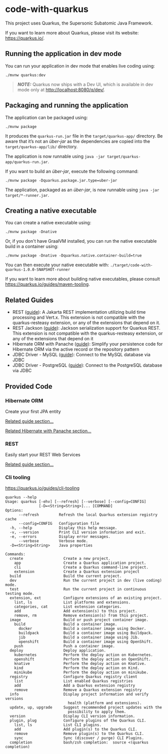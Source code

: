 # code-with-quarkus

This project uses Quarkus, the Supersonic Subatomic Java Framework.

If you want to learn more about Quarkus, please visit its website: <https://quarkus.io/>.

## Running the application in dev mode

You can run your application in dev mode that enables live coding using:

```shell script
./mvnw quarkus:dev
```

> **_NOTE:_**  Quarkus now ships with a Dev UI, which is available in dev mode only at <http://localhost:8080/q/dev/>.

## Packaging and running the application

The application can be packaged using:

```shell script
./mvnw package
```

It produces the `quarkus-run.jar` file in the `target/quarkus-app/` directory.
Be aware that it’s not an _über-jar_ as the dependencies are copied into the `target/quarkus-app/lib/` directory.

The application is now runnable using `java -jar target/quarkus-app/quarkus-run.jar`.

If you want to build an _über-jar_, execute the following command:

```shell script
./mvnw package -Dquarkus.package.jar.type=uber-jar
```

The application, packaged as an _über-jar_, is now runnable using `java -jar target/*-runner.jar`.

## Creating a native executable

You can create a native executable using:

```shell script
./mvnw package -Dnative
```

Or, if you don't have GraalVM installed, you can run the native executable build in a container using:

```shell script
./mvnw package -Dnative -Dquarkus.native.container-build=true
```

You can then execute your native executable with: `./target/code-with-quarkus-1.0.0-SNAPSHOT-runner`

If you want to learn more about building native executables, please consult <https://quarkus.io/guides/maven-tooling>.

## Related Guides

- REST ([guide](https://quarkus.io/guides/rest)): A Jakarta REST implementation utilizing build time processing and Vert.x. This extension is not compatible with the quarkus-resteasy extension, or any of the extensions that depend on it.
- REST Jackson ([guide](https://quarkus.io/guides/rest#json-serialisation)): Jackson serialization support for Quarkus REST. This extension is not compatible with the quarkus-resteasy extension, or any of the extensions that depend on it
- Hibernate ORM with Panache ([guide](https://quarkus.io/guides/hibernate-orm-panache)): Simplify your persistence code for Hibernate ORM via the active record or the repository pattern
- JDBC Driver - MySQL ([guide](https://quarkus.io/guides/datasource)): Connect to the MySQL database via JDBC
- JDBC Driver - PostgreSQL ([guide](https://quarkus.io/guides/datasource)): Connect to the PostgreSQL database via JDBC

## Provided Code

### Hibernate ORM

Create your first JPA entity

[Related guide section...](https://quarkus.io/guides/hibernate-orm)

[Related Hibernate with Panache section...](https://quarkus.io/guides/hibernate-orm-panache)


### REST

Easily start your REST Web Services

[Related guide section...](https://quarkus.io/guides/getting-started-reactive#reactive-jax-rs-resources)




### Cli tooling

https://quarkus.io/guides/cli-tooling

```shell script
quarkus --help
Usage: quarkus [-ehv] [--refresh] [--verbose] [--config=CONFIG]
               [-D=<String=String>]... [COMMAND]
Options:
      --refresh         Refresh the local Quarkus extension registry cache
      --config=CONFIG   Configuration file
  -h, --help            Display this help message.
  -v, --version         Print CLI version information and exit.
  -e, --errors          Display error messages.
      --verbose         Verbose mode.
  -D=<String=String>    Java properties

Commands:
  create                  Create a new project.
    app                   Create a Quarkus application project.
    cli                   Create a Quarkus command-line project.
    extension             Create a Quarkus extension project
  build                   Build the current project.
  dev                     Run the current project in dev (live coding) mode.
  test                    Run the current project in continuous testing mode.
  extension, ext          Configure extensions of an existing project.
    list, ls              List platforms and extensions.
    categories, cat       List extension categories.
    add                   Add extension(s) to this project.
    remove, rm            Remove extension(s) from this project.
  image                   Build or push project container image.
    build                 Build a container image.
      docker              Build a container image using Docker.
      buildpack           Build a container image using Buildpack.
      jib                 Build a container image using Jib.
      openshift           Build a container image using OpenShift.
    push                  Push a container image.
  deploy                  Deploy application.
    kubernetes            Perform the deploy action on Kubernetes.
    openshift             Perform the deploy action on OpenShift.
    knative               Perform the deploy action on Knative.
    kind                  Perform the deploy action on Kind.
    minikube              Perform the deploy action on minikube.
  registry                Configure Quarkus registry client
    list                  List enabled Quarkus registries
    add                   Add a Quarkus extension registry
    remove                Remove a Quarkus extension registry
  info                    Display project information and verify versions
                            health (platform and extensions).
  update, up, upgrade     Suggest recommended project updates with the
                            possibility to apply them.
  version                 Display CLI version information.
  plugin, plug            Configure plugins of the Quarkus CLI.
    list, ls              List CLI plugins.
    add                   Add plugin(s) to the Quarkus CLI.
    remove                Remove plugin(s) to the Quarkus CLI.
    sync                  Sync (discover / purge) CLI Plugins.
  completion              bash/zsh completion:  source <(quarkus completion)
```
